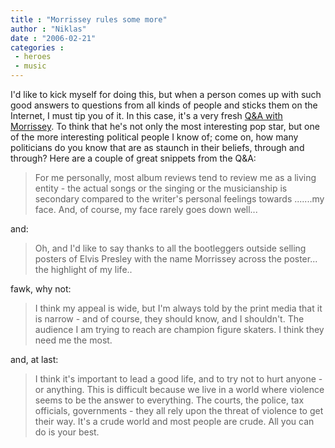 ```yaml
---
title : "Morrissey rules some more"
author : "Niklas"
date : "2006-02-21"
categories : 
 - heroes
 - music
---
```


I'd like to kick myself for doing this, but when a person comes up with such good answers to questions from all kinds of people and sticks them on the Internet, I must tip you of it. In this case, it's a very fresh [Q&A with Morrissey](http://true-to-you.net/morrissey_news_060221_01). To think that he's not only the most interesting pop star, but one of the more interesting political people I know of; come on, how many politicians do you know that are as staunch in their beliefs, through and through? Here are a couple of great snippets from the Q&A:

> For me personally, most album reviews tend to review me as a living entity - the actual songs or the singing or the musicianship is secondary compared to the writer's personal feelings towards .......my face. And, of course, my face rarely goes down well...

and:

> Oh, and I'd like to say thanks to all the bootleggers outside selling posters of Elvis Presley with the name Morrissey across the poster... the highlight of my life..

fawk, why not:

> I think my appeal is wide, but I'm always told by the print media that it is narrow - and of course, they should know, and I shouldn't. The audience I am trying to reach are champion figure skaters. I think they need me the most.

and, at last:

> I think it's important to lead a good life, and to try not to hurt anyone - or anything. This is difficult because we live in a world where violence seems to be the answer to everything. The courts, the police, tax officials, governments - they all rely upon the threat of violence to get their way. It's a crude world and most people are crude. All you can do is your best.
